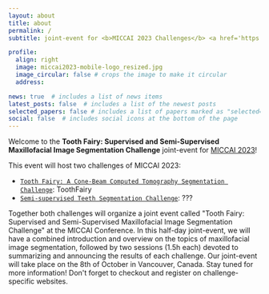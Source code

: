 ```yaml
---
layout: about
title: about
permalink: /
subtitle: joint-event for <b>MICCAI 2023 Challenges</b> <a href='https://toothfairychallenge.eu'>Tooth Fairy - A Cone-Beam Computed Tomography Segmentation Challenge</a> & <a href='https://google.com'>Semi-supervised Teeth Segmentation Challenge</a>

profile:
  align: right
  image: miccai2023-mobile-logo_resized.jpg
  image_circular: false # crops the image to make it circular
  address:

news: true  # includes a list of news items
latest_posts: false  # includes a list of the newest posts
selected_papers: false # includes a list of papers marked as "selected={true}"
social: false  # includes social icons at the bottom of the page
---
```


Welcome to the **Tooth Fairy: Supervised and Semi-Supervised Maxillofacial Image Segmentation Challenge** joint-event for [MICCAI 2023](https://conferences.miccai.org/2023/en/)!


This event will host two challenges of MICCAI 2023:
>
- [`Tooth Fairy: A Cone-Beam Computed Tomography Segmentation Challenge`](https://toothfairychallenge.eu): ToothFairy
- [`Semi-supervised Teeth Segmentation Challenge`](): ???

Together both challenges will organize a joint event called "Tooth Fairy: Supervised and Semi-Supervised Maxillofacial Image Segmentation Challenge" at the MICCAI Conference. In this half-day joint-event, we will have a combined introduction and overview on the topics of maxillofacial image segmentation, followed by two sessions (1.5h each) devoted to summarizing and announcing the results of each challenge.
Our joint-event will take place on the 8th of October in Vancouver, Canada. Stay tuned for more information! Don't forget to checkout and register on challenge-specific websites.
